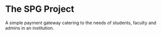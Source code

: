 # The SPG Project

A simple payment gateway catering to the needs of students, faculty and admins in an institution.
